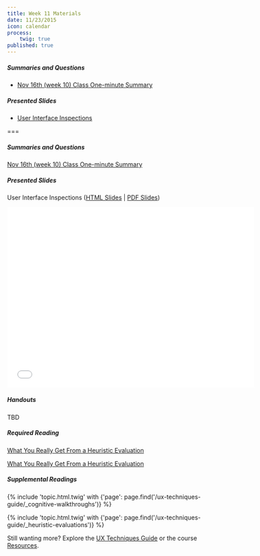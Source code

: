 ```yaml
---
title: Week 11 Materials
date: 11/23/2015
icon: calendar
process:
    twig: true
published: true
---
```


##### Summaries and Questions
*   [Nov 16th (week 10) Class One-minute Summary](https://canvas.sfu.ca/courses/22099/discussion_topics/382636)

##### Presented Slides
*   [User Interface Inspections](http://slides.com/paulhibbitts/cmpt-363-153-slides-in-progress#/)  

===

<style>iframe.embedly-card{float:left;}</style>
##### Summaries and Questions
[Nov 16th (week 10) Class One-minute Summary](https://canvas.sfu.ca/courses/22099/discussion_topics/382636)

##### Presented Slides  
User Interface Inspections ([HTML Slides](http://slides.com/paulhibbitts/cmpt-363-153-slides-in-progress#/) | [PDF Slides](http://1drv.ms/1TNqz4z))

<div class="row">
  <div class="col s10">
    <div class="video-container"><iframe src="//slides.com/paulhibbitts/cmpt-363-153-slides-in-progress/embed" width="576" height="420" scrolling="no" frameborder="0" webkitallowfullscreen mozallowfullscreen allowfullscreen></iframe></div>
    </div>
  </div>

##### Handouts  
TBD

##### Required Reading  
[What You Really Get From a Heuristic Evaluation](https://uxmag.com/articles/what-you-really-get-from-a-heuristic-evaluation)
<div class="row"> <div class="col s10">
  <a class="embedly-card" href="https://uxmag.com/articles/what-you-really-get-from-a-heuristic-evaluation">What You Really Get From a Heuristic Evaluation</a>
<script async src="//cdn.embedly.com/widgets/platform.js" charset="UTF-8"></script></div></div>

##### Supplemental Readings
{% include 'topic.html.twig' with {'page': page.find('/ux-techniques-guide/_cognitive-walkthroughs')} %}  

{% include 'topic.html.twig' with {'page': page.find('/ux-techniques-guide/_heuristic-evaluations')} %}  

Still wanting more? Explore the [UX Techniques Guide](../../ux-techniques-guide) or the course [Resources](../../resources).  
